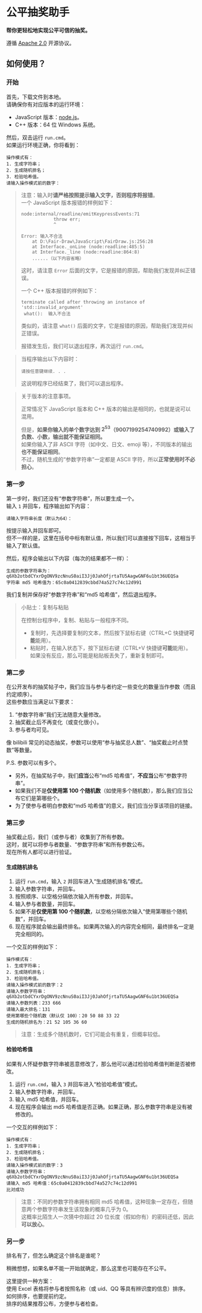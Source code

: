 # 公平抽奖助手

**帮你更轻松地实现公平可信的抽奖。**

遵循 [Apache 2.0](http://www.apache.org/licenses/LICENSE-2.0) 开源协议。

## 如何使用？

### 开始

首先，下载文件到本地。  
请确保你有对应版本的运行环境：
- JavaScript 版本：[node.js](https://nodejs.org/)。
- C++ 版本：64 位 Windows 系统。

然后，双击运行 `run.cmd`。  
如果运行环境正确，你将看到：
```plain
操作模式有：
1. 生成字符串；
2. 生成随机排名；
3. 检验哈希值。
请输入操作模式前的数字：
```

> 注意：输入时**请严格按照提示输入文字，否则程序将报错**。  
> 一个 JavaScript 版本报错的样例如下：
> ```plain
> node:internal/readline/emitKeypressEvents:71
>             throw err;
>             ^
> 
> Error: 输入不合法
>     at D:\Fair-Draw\JavaScript\FairDraw.js:256:28
>     at Interface._onLine (node:readline:485:5)
>     at Interface._line (node:readline:864:8)
>     ......（以下内容省略）
> ```
> 
> 这时，请注意 `Error` 后面的文字，它是报错的原因，帮助我们发现并纠正错误。  
>
> 一个 C++ 版本报错的样例如下：
> ```plain
> terminate called after throwing an instance of 'std::invalid_argument'
>  what():  输入不合法
> ```
> 类似的，请注意 `what()` 后面的文字，它是报错的原因，帮助我们发现并纠正错误。
> 
> 报错发生后，我们可以退出程序，再次运行 `run.cmd`。

> 当程序输出以下内容时：
> ```plain
> 请按任意键继续. . .
> ```
> 这说明程序已经结束了，我们可以退出程序。

> 关于版本的注意事项。
>
> 正常情况下 JavaScript 版本和 C++ 版本的输出是相同的，也就是说可以混用。
>
> 但是，**如果你输入的单个数字达到 $2^{53}$（$9007199254740992$）或输入了负数、小数，输出就不能保证相同。**  
> 如果你输入了非 ASCII 字符（如中文、日文、emoji 等），不同版本的输出**也不能保证相同**。  
> 不过，随机生成的“参数字符串”一定都是 ASCII 字符，所以**正常使用时不必担心**。

### 第一步

第一步时，我们还没有“参数字符串”，所以要生成一个。  
输入 `1` 并回车，程序输出如下内容：
```plain
请输入字符串长度（默认为64）：
```

按提示输入并回车即可。  
但不一样的是，这里在括号中标有默认值，所以我们可以直接按下回车，这相当于输入了默认值。

然后，程序会输出以下内容（每次的结果都不一样）：
```plain
生成的参数字符串为：q6Xb2otbdCYxrDgONV9zcNnuS0aiI3Jj0JahOfjrtaTU5AagwGNF6u1bt36UEQSa
字符串 md5 哈希值为：65c0a0412839cbbd74a527c74c12d991
```

我们复制并保存好“参数字符串”和“md5 哈希值”，然后退出程序。

> 小贴士：复制与粘贴
>
> 在控制台程序中，复制、粘贴与一般程序不同。  
> - 复制时，先选择要复制的文本，然后按下鼠标右键（CTRL+C 快捷键**可能**能用）。
> - 粘贴时，在输入状态下，按下鼠标右键（CTRL+V 快捷键**可能**能用）。如果没有反应，那么可能是粘贴板丢失了，重新复制即可。

### 第二步

在公开发布的抽奖帖子中，我们应当与参与者约定一些变化的数量当作参数（而且约定顺序）。  
这些参数应当满足以下要求：
1. “参数字符串”我们无法随意大量修改。
2. 抽奖截止后不再变化（或变化很小）。
3. 参与者均可见。

像 bilibili 常见的动态抽奖，参数可以使用“参与抽奖总人数”、“抽奖截止时点赞数”等数量。

P.S. 参数可以有多个。

- 另外，在抽奖帖子中，我们**应当**公布“md5 哈希值”，**不应当**公布“参数字符串”。
- 如果我们不是**仅使用第 100 个随机数**（如使用多个随机数），那么我们应当公布它们是第哪些个。
- 为了使参与者明白参数和“md5 哈希值”的意义，我们应当分享该项目的链接。

### 第三步

抽奖截止后，我们（或参与者）收集到了所有参数。  
这时，就可以将参与者数量、“参数字符串”和所有参数公布。  
现在所有人都可以进行验证。

#### 生成随机排名

1. 运行 `run.cmd`，输入 `2` 并回车进入“生成随机排名”模式。
2. 输入参数字符串，并回车。
3. 按照顺序、以空格分隔依次输入所有参数，并回车。
4. 输入参与者数量，并回车。
5. 如果不是**仅使用第 100 个随机数**，以空格分隔依次输入“使用第哪些个随机数”，并回车。
6. 现在程序就会输出最终排名。如果两次输入的内容完全相同，最终排名一定是完全相同的。

一个交互的样例如下：
```plain
操作模式有：
1. 生成字符串；
2. 生成随机排名；
3. 检验哈希值。
请输入操作模式前的数字：2
请输入参数字符串：q6Xb2otbdCYxrDgONV9zcNnuS0aiI3Jj0JahOfjrtaTU5AagwGNF6u1bt36UEQSa
请输入参数列表：233 666
请输入最大排名：131
使用第哪些个随机数（默认仅 100）：20 50 88 33 22
生成的随机排名为：21 52 105 36 60
```

> 注意：生成多个随机数时，它们可能会有重复，但概率较低。

#### 检验哈希值

如果有人怀疑参数字符串被恶意修改了，那么他可以通过检验哈希值判断是否被修改。

1. 运行 `run.cmd`，输入 `3` 并回车进入“检验哈希值”模式。
2. 输入参数字符串，并回车。
3. 输入 md5 哈希值，并回车。
4. 现在程序会输出 md5 哈希值是否正确。如果正确，那么参数字符串是没有被修改的。

一个交互的样例如下：
```plain
操作模式有：
1. 生成字符串；
2. 生成随机排名；
3. 检验哈希值。
请输入操作模式前的数字：3
请输入参数字符串：q6Xb2otbdCYxrDgONV9zcNnuS0aiI3Jj0JahOfjrtaTU5AagwGNF6u1bt36UEQSa
请输入 md5 哈希值：65c0a0412839cbbd74a527c74c12d991
比对成功
```

> 注意：不同的参数字符串拥有相同 md5 哈希值，这种现象一定存在，但随意两个参数字符串发生该现象的概率几乎为 0。  
> 这概率比陌生人一次猜中你超过 20 位长度（假如你有）的密码还低，因此**可以放心**。

### 另一步

排名有了，但怎么确定这个排名是谁呢？

稍微想想，如果名单不能一开始就确定，那么这里也可能存在不公平。

这里提供一种方案：  
使用 Excel 表格将参与者按照名称（或 uid、QQ 等具有辨识度的信息）排序。  
如何排序，也要提前约定。  
排序的结果推荐公布，方便参与者检查。
